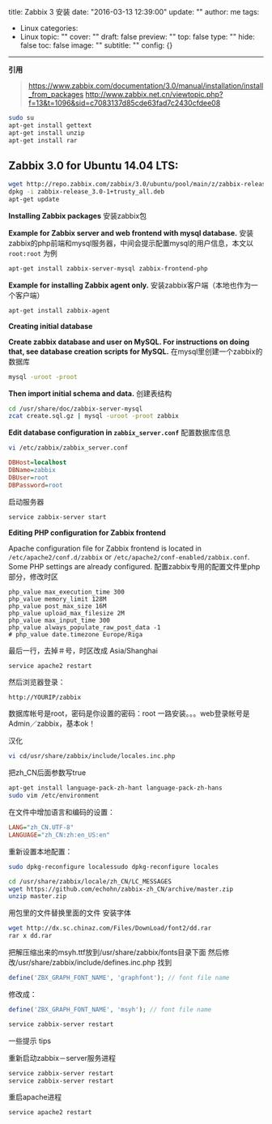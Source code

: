 title: Zabbix 3 安装
date: "2016-03-13 12:39:00"
update: ""
author: me
tags:
- Linux
categories:
- Linux
topic: ""
cover: ""
draft: false
preview: ""
top: false
type: ""
hide: false
toc: false
image: ""
subtitle: ""
config: {}


---



**引用**
> https://www.zabbix.com/documentation/3.0/manual/installation/install_from_packages
> http://www.zabbix.net.cn/viewtopic.php?f=13&t=1096&sid=c7083137d85cde63fad7c2430cfdee08

```bash
sudo su
apt-get install gettext
apt-get install unzip
apt-get install rar
```

## Zabbix 3.0 for Ubuntu 14.04 LTS:

```bash
wget http://repo.zabbix.com/zabbix/3.0/ubuntu/pool/main/z/zabbix-release/zabbix-release_3.0-1+trusty_all.deb
dpkg -i zabbix-release_3.0-1+trusty_all.deb
apt-get update
```
**Installing Zabbix packages**
安装zabbix包

**Example for Zabbix server and web frontend with mysql database.**
安装zabbix的php前端和mysql服务器，中间会提示配置mysql的用户信息，本文以  `root:root` 为例
```bash
apt-get install zabbix-server-mysql zabbix-frontend-php
```
**Example for installing Zabbix agent only.**
安装zabbix客户端（本地也作为一个客户端）
```bash
apt-get install zabbix-agent
```
**Creating initial database**

**Create zabbix database and user on MySQL. For instructions on doing that, see database creation scripts for MySQL.**
在mysql里创建一个zabbix的数据库 
```bash
mysql -uroot -proot
```

**Then import initial schema and data.**
创建表结构
```bash
cd /usr/share/doc/zabbix-server-mysql
zcat create.sql.gz | mysql -uroot -proot zabbix
```

**Edit database configuration in `zabbix_server.conf`**
配置数据库信息
```bash
vi /etc/zabbix/zabbix_server.conf
```
```ini
DBHost=localhost
DBName=zabbix
DBUser=root
DBPassword=root
```

启动服务器
```bash
service zabbix-server start
```
**Editing PHP configuration for Zabbix frontend**

Apache configuration file for Zabbix frontend is located in `/etc/apache2/conf.d/zabbix` or `/etc/apache2/conf-enabled/zabbix.conf`. Some PHP settings are already configured.
配置zabbix专用的配置文件里php部分，修改时区
```nginx
php_value max_execution_time 300
php_value memory_limit 128M
php_value post_max_size 16M
php_value upload_max_filesize 2M
php_value max_input_time 300
php_value always_populate_raw_post_data -1
# php_value date.timezone Europe/Riga
```
最后一行，去掉＃号，时区改成 Asia/Shanghai
```bash
service apache2 restart
```

然后浏览器登录：
```
http://YOURIP/zabbix
```
数据库帐号是root，密码是你设置的密码：root
一路安装。。。web登录帐号是Admin／zabbix，基本ok！

汉化
```bash
vi cd/usr/share/zabbix/include/locales.inc.php
```
把zh_CN后面参数写true
```bash
apt-get install language-pack-zh-hant language-pack-zh-hans
sudo vim /etc/environment
```

在文件中增加语言和编码的设置：
```ini
LANG="zh_CN.UTF-8"
LANGUAGE="zh_CN:zh:en_US:en"
```
重新设置本地配置：
```bash
sudo dpkg-reconfigure localessudo dpkg-reconfigure locales
```
```bash
cd /usr/share/zabbix/locale/zh_CN/LC_MESSAGES
wget https://github.com/echohn/zabbix-zh_CN/archive/master.zip
unzip master.zip
```

用包里的文件替换里面的文件
安装字体
```bash
wget http://dx.sc.chinaz.com/Files/DownLoad/font2/dd.rar
rar x dd.rar
```
把解压缩出来的msyh.ttf放到/usr/share/zabbix/fonts目录下面
然后修改/usr/share/zabbix/include/defines.inc.php 
找到
```php
define('ZBX_GRAPH_FONT_NAME', 'graphfont'); // font file name
```
修改成：
```php
define('ZBX_GRAPH_FONT_NAME', 'msyh'); // font file name
```
```bash
service zabbix-server restart
```

一些提示 tips

重新启动zabbix－server服务进程
```bash
service zabbix-server restart
service zabbix-server restart
```
重启apache进程
```bash
service apache2 restart
```

